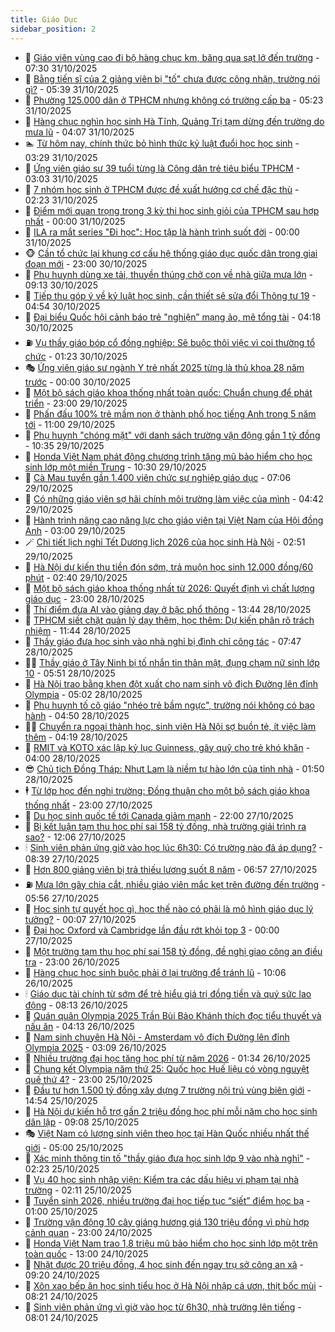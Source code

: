 ```yaml
---
title: Giáo Dục
sidebar_position: 2
---
```


<!-- dantri-giao-duc:START -->
- 🤡 [Giáo viên vùng cao đi bộ hàng chục km, băng qua sạt lở đến trường](https://dantri.com.vn/giao-duc/giao-vien-vung-cao-di-bo-hang-chuc-km-bang-qua-sat-lo-den-truong-20251031111912611.htm) - 07:30 31/10/2025
- 🗽 [Bằng tiến sĩ của 2 giảng viên bị &quot;tố&quot; chưa được công nhận, trường nói gì?](https://dantri.com.vn/giao-duc/bang-tien-si-cua-2-giang-vien-bi-to-chua-duoc-cong-nhan-truong-noi-gi-20251031122931449.htm) - 05:39 31/10/2025
- 🚦 [Phường 125.000 dân ở TPHCM nhưng không có trường cấp ba](https://dantri.com.vn/giao-duc/phuong-125000-dan-o-tphcm-nhung-khong-co-truong-cap-ba-20251031113946582.htm) - 05:23 31/10/2025
- 🌋 [Hàng chục nghìn học sinh Hà Tĩnh, Quảng Trị tạm dừng đến trường do mưa lũ](https://dantri.com.vn/giao-duc/hang-chuc-nghin-hoc-sinh-ha-tinh-quang-tri-tam-dung-den-truong-do-mua-lu-20251031105716764.htm) - 04:07 31/10/2025
- 🏊 [Từ hôm nay, chính thức bỏ hình thức kỷ luật đuổi học học sinh](https://dantri.com.vn/giao-duc/tu-hom-nay-chinh-thuc-bo-hinh-thuc-ky-luat-duoi-hoc-hoc-sinh-20251031101710679.htm) - 03:29 31/10/2025
- 🎃 [Ứng viên giáo sư 39 tuổi từng là Công dân trẻ tiêu biểu TPHCM](https://dantri.com.vn/giao-duc/ung-vien-giao-su-39-tuoi-tung-la-cong-dan-tre-tieu-bieu-tphcm-20251031092719427.htm) - 03:03 31/10/2025
- 💄 [7 nhóm học sinh ở TPHCM được đề xuất hưởng cơ chế đặc thù](https://dantri.com.vn/giao-duc/7-nhom-hoc-sinh-o-tphcm-duoc-de-xuat-huong-co-che-dac-thu-20251031091109457.htm) - 02:23 31/10/2025
- 🦅 [Điểm mới quan trọng trong 3 kỳ thi học sinh giỏi của TPHCM sau hợp nhất](https://dantri.com.vn/giao-duc/diem-moi-quan-trong-trong-3-ky-thi-hoc-sinh-gioi-cua-tphcm-sau-hop-nhat-20251030223300299.htm) - 00:00 31/10/2025
- 🚦 [ILA ra mắt series &quot;Đi học&quot;: Học tập là hành trình suốt đời](https://dantri.com.vn/giao-duc/ila-ra-mat-series-di-hoc-hoc-tap-la-hanh-trinh-suot-doi-20251030202106956.htm) - 00:00 31/10/2025
- 🐵 [Cần tổ chức lại khung cơ cấu hệ thống giáo dục quốc dân trong giai đoạn mới](https://dantri.com.vn/giao-duc/can-to-chuc-lai-khung-co-cau-he-thong-giao-duc-quoc-dan-trong-giai-doan-moi-20251030192059077.htm) - 23:00 30/10/2025
- 🐘 [Phụ huynh dùng xe tải, thuyền thúng chở con về nhà giữa mưa lớn](https://dantri.com.vn/giao-duc/phu-huynh-dung-xe-tai-thuyen-thung-cho-con-ve-nha-giua-mua-lon-20251030140640231.htm) - 09:13 30/10/2025
- 🦏 [Tiếp thu góp ý về kỷ luật học sinh, cần thiết sẽ sửa đổi Thông tư 19](https://dantri.com.vn/giao-duc/tiep-thu-gop-y-ve-ky-luat-hoc-sinh-can-thiet-se-sua-doi-thong-tu-19-20251030114716450.htm) - 04:54 30/10/2025
- 💼 [Đại biểu Quốc hội cảnh báo trẻ &quot;nghiện” mạng ảo, mê tổng tài](https://dantri.com.vn/giao-duc/dai-bieu-quoc-hoi-canh-bao-tre-nghien-mang-ao-me-tong-tai-20251030105412639.htm) - 04:18 30/10/2025
- ⛽️ [Vụ thầy giáo bóp cổ đồng nghiệp: Sẽ buộc thôi việc vì coi thường tổ chức](https://dantri.com.vn/giao-duc/vu-thay-giao-bop-co-dong-nghiep-se-buoc-thoi-viec-vi-coi-thuong-to-chuc-20251030074907855.htm) - 01:23 30/10/2025
- 🎭 [Ứng viên giáo sư ngành Y trẻ nhất 2025 từng là thủ khoa 28 năm trước](https://dantri.com.vn/giao-duc/ung-vien-giao-su-nganh-y-tre-nhat-2025-tung-la-thu-khoa-28-nam-truoc-20251029184021431.htm) - 00:00 30/10/2025
- 🎃 [Một bộ sách giáo khoa thống nhất toàn quốc: Chuẩn chung để phát triển](https://dantri.com.vn/giao-duc/mot-bo-sach-giao-khoa-thong-nhat-toan-quoc-chuan-chung-de-phat-trien-20251029235426950.htm) - 23:00 29/10/2025
- 🚀 [Phấn đấu 100% trẻ mầm non ở thành phố học tiếng Anh trong 5 năm tới](https://dantri.com.vn/giao-duc/phan-dau-100-tre-mam-non-o-thanh-pho-hoc-tieng-anh-trong-5-nam-toi-20251029175135616.htm) - 11:00 29/10/2025
- 👀 [Phụ huynh &quot;chóng mặt&quot; với danh sách trường vận động gần 1 tỷ đồng](https://dantri.com.vn/giao-duc/phu-huynh-chong-mat-voi-danh-sach-truong-van-dong-gan-1-ty-dong-20251029164150743.htm) - 10:35 29/10/2025
- 🌝 [Honda Việt Nam phát động chương trình tặng mũ bảo hiểm cho học sinh lớp một miền Trung](https://dantri.com.vn/giao-duc/honda-viet-nam-phat-dong-chuong-trinh-tang-mu-bao-hiem-cho-hoc-sinh-lop-mot-mien-trung-20251029154200047.htm) - 10:30 29/10/2025
- 🤗 [Cà Mau tuyển gần 1.400 viên chức sự nghiệp giáo dục](https://dantri.com.vn/giao-duc/ca-mau-tuyen-gan-1400-vien-chuc-su-nghiep-giao-duc-20251029125041844.htm) - 07:06 29/10/2025
- 🦄 [Có những giáo viên sợ hãi chính môi trường làm việc của mình](https://dantri.com.vn/giao-duc/co-nhung-giao-vien-so-hai-chinh-moi-truong-lam-viec-cua-minh-20251029112024741.htm) - 04:42 29/10/2025
- 🦍 [Hành trình nâng cao năng lực cho giáo viên tại Việt Nam của Hội đồng Anh](https://dantri.com.vn/giao-duc/hanh-trinh-nang-cao-nang-luc-cho-giao-vien-tai-viet-nam-cua-hoi-dong-anh-20251028215942429.htm) - 03:00 29/10/2025
- 🪄 [Chi tiết lịch nghỉ Tết Dương lịch 2026 của học sinh Hà Nội](https://dantri.com.vn/giao-duc/chi-tiet-lich-nghi-tet-duong-lich-2026-cua-hoc-sinh-ha-noi-20251029094337763.htm) - 02:51 29/10/2025
- 🦆 [Hà Nội dự kiến thu tiền đón sớm, trả muộn học sinh 12.000 đồng/60 phút](https://dantri.com.vn/giao-duc/ha-noi-du-kien-thu-tien-don-som-tra-muon-hoc-sinh-12000-dong60-phut-20251029092850047.htm) - 02:40 29/10/2025
- 🚀 [Một bộ sách giáo khoa thống nhất từ 2026: Quyết định vì chất lượng giáo dục](https://dantri.com.vn/giao-duc/mot-bo-sach-giao-khoa-thong-nhat-tu-2026-quyet-dinh-vi-chat-luong-giao-duc-20251028204128268.htm) - 23:00 28/10/2025
- 🦒 [Thí điểm đưa AI vào giảng dạy ở bậc phổ thông](https://dantri.com.vn/giao-duc/thi-diem-dua-ai-vao-giang-day-o-bac-pho-thong-20251028195920804.htm) - 13:44 28/10/2025
- 🤡 [TPHCM siết chặt quản lý dạy thêm, học thêm: Dự kiến phân rõ trách nhiệm](https://dantri.com.vn/giao-duc/tphcm-siet-chat-quan-ly-day-them-hoc-them-du-kien-phan-ro-trach-nhiem-20251028182927161.htm) - 11:44 28/10/2025
- 🤔 [Thầy giáo đưa học sinh vào nhà nghỉ bị đình chỉ công tác](https://dantri.com.vn/giao-duc/thay-giao-dua-hoc-sinh-vao-nha-nghi-bi-dinh-chi-cong-tac-20251028142422961.htm) - 07:47 28/10/2025
- 🧑‍💻 [Thầy giáo ở Tây Ninh bị tố nhắn tin thân mật, đụng chạm nữ sinh lớp 10](https://dantri.com.vn/giao-duc/thay-giao-o-tay-ninh-bi-to-nhan-tin-than-mat-dung-cham-nu-sinh-lop-10-20251028123801644.htm) - 05:51 28/10/2025
- 🤡 [Hà Nội trao bằng khen đột xuất cho nam sinh vô địch Đường lên đỉnh Olympia](https://dantri.com.vn/giao-duc/ha-noi-trao-bang-khen-dot-xuat-cho-nam-sinh-vo-dich-duong-len-dinh-olympia-20251028093535590.htm) - 05:02 28/10/2025
- 🧠 [Phụ huynh tố cô giáo &quot;nhéo trẻ bầm ngực&quot;, trường nói không có bạo hành](https://dantri.com.vn/giao-duc/phu-huynh-to-co-giao-nheo-tre-bam-nguc-truong-noi-khong-co-bao-hanh-20251028075538871.htm) - 04:50 28/10/2025
- 🧑‍💻 [Chuyển ra ngoại thành học, sinh viên Hà Nội sợ buồn tẻ, ít việc làm thêm](https://dantri.com.vn/giao-duc/chuyen-ra-ngoai-thanh-hoc-sinh-vien-ha-noi-so-buon-te-it-viec-lam-them-20251028110153513.htm) - 04:19 28/10/2025
- 🧠 [RMIT và KOTO xác lập kỷ lục Guinness, gây quỹ cho trẻ khó khăn](https://dantri.com.vn/giao-duc/rmit-va-koto-xac-lap-ky-luc-guinness-gay-quy-cho-tre-kho-khan-20251028104400609.htm) - 04:00 28/10/2025
- 😎 [Chủ tịch Đồng Tháp: Nhựt Lam là niềm tự hào lớn của tỉnh nhà](https://dantri.com.vn/giao-duc/chu-tich-dong-thap-nhut-lam-la-niem-tu-hao-lon-cua-tinh-nha-20251028080353788.htm) - 01:50 28/10/2025
- 🕴 [Từ lớp học đến nghị trường: Đồng thuận cho một bộ sách giáo khoa thống nhất](https://dantri.com.vn/giao-duc/tu-lop-hoc-den-nghi-truong-dong-thuan-cho-mot-bo-sach-giao-khoa-thong-nhat-20251027214929541.htm) - 23:00 27/10/2025
- 🧠 [Du học sinh quốc tế tới Canada giảm mạnh](https://dantri.com.vn/giao-duc/du-hoc-sinh-quoc-te-toi-canada-giam-manh-20251027165520431.htm) - 22:00 27/10/2025
- 🚀 [Bị kết luận tạm thu học phí sai 158 tỷ đồng, nhà trường giải trình ra sao?](https://dantri.com.vn/giao-duc/bi-ket-luan-tam-thu-hoc-phi-sai-158-ty-dong-nha-truong-giai-trinh-ra-sao-20251027182554838.htm) - 12:06 27/10/2025
- 🕯 [Sinh viên phản ứng giờ vào học lúc 6h30: Có trường nào đã áp dụng?](https://dantri.com.vn/giao-duc/sinh-vien-phan-ung-gio-vao-hoc-luc-6h30-co-truong-nao-da-ap-dung-20251027144105030.htm) - 08:39 27/10/2025
- 🧰 [Hơn 800 giảng viên bị trả thiếu lương suốt 8 năm](https://dantri.com.vn/giao-duc/hon-800-giang-vien-bi-tra-thieu-luong-suot-8-nam-20251027114724710.htm) - 06:57 27/10/2025
- ⛽️ [Mưa lớn gây chia cắt, nhiều giáo viên mắc kẹt trên đường đến trường](https://dantri.com.vn/giao-duc/mua-lon-gay-chia-cat-nhieu-giao-vien-mac-ket-tren-duong-den-truong-20251027114154182.htm) - 05:56 27/10/2025
- 🤖 [Học sinh tự quyết học gì, học thế nào có phải là mô hình giáo dục lý tưởng?](https://dantri.com.vn/giao-duc/hoc-sinh-tu-quyet-hoc-gi-hoc-the-nao-co-phai-la-mo-hinh-giao-duc-ly-tuong-20251026225735923.htm) - 00:07 27/10/2025
- 🦍 [Đại học Oxford và Cambridge lần đầu rớt khỏi top 3](https://dantri.com.vn/giao-duc/dai-hoc-oxford-va-cambridge-lan-dau-rot-khoi-top-3-20251026215603208.htm) - 00:00 27/10/2025
- 🐘 [Một trường tạm thu học phí sai 158 tỷ đồng, đề nghị giao công an điều tra](https://dantri.com.vn/giao-duc/mot-truong-tam-thu-hoc-phi-sai-158-ty-dong-de-nghi-giao-cong-an-dieu-tra-20251026213205260.htm) - 23:00 26/10/2025
- 🌊 [Hàng chục học sinh buộc phải ở lại trường để tránh lũ](https://dantri.com.vn/giao-duc/hang-chuc-hoc-sinh-buoc-phai-o-lai-truong-de-tranh-lu-20251026164600933.htm) - 10:06 26/10/2025
- 🕯 [Giáo dục tài chính từ sớm để trẻ hiểu giá trị đồng tiền và quý sức lao động](https://dantri.com.vn/giao-duc/giao-duc-tai-chinh-tu-som-de-tre-hieu-gia-tri-dong-tien-va-quy-suc-lao-dong-20251026150734715.htm) - 08:13 26/10/2025
- 🐎 [Quán quân Olympia 2025 Trần Bùi Bảo Khánh thích đọc tiểu thuyết và nấu ăn](https://dantri.com.vn/giao-duc/quan-quan-olympia-2025-tran-bui-bao-khanh-thich-doc-tieu-thuyet-va-nau-an-20251026110424374.htm) - 04:13 26/10/2025
- 🐻 [Nam sinh chuyên Hà Nội - Amsterdam vô địch Đường lên đỉnh Olympia 2025](https://dantri.com.vn/giao-duc/nam-sinh-chuyen-ha-noi-amsterdam-vo-dich-duong-len-dinh-olympia-2025-20251026100712074.htm) - 03:09 26/10/2025
- 🐎 [Nhiều trường đại học tăng học phí từ năm 2026](https://dantri.com.vn/giao-duc/nhieu-truong-dai-hoc-tang-hoc-phi-tu-nam-2026-20251025214512833.htm) - 01:34 26/10/2025
- 🫣 [Chung kết Olympia năm thứ 25: Quốc học Huế liệu có vòng nguyệt quế thứ 4?](https://dantri.com.vn/giao-duc/chung-ket-olympia-nam-thu-25-quoc-hoc-hue-lieu-co-vong-nguyet-que-thu-4-20251026003909283.htm) - 23:00 25/10/2025
- 🤭 [Đầu tư hơn 1.500 tỷ đồng xây dựng 7 trường nội trú vùng biên giới](https://dantri.com.vn/giao-duc/dau-tu-hon-1500-ty-dong-xay-dung-7-truong-noi-tru-vung-bien-gioi-20251025202407558.htm) - 14:54 25/10/2025
- 🥳 [Hà Nội dự kiến hỗ trợ gần 2 triệu đồng học phí mỗi năm cho học sinh dân lập](https://dantri.com.vn/giao-duc/ha-noi-du-kien-ho-tro-gan-2-trieu-dong-hoc-phi-moi-nam-cho-hoc-sinh-dan-lap-20251025160137171.htm) - 09:08 25/10/2025
- 🎭 [Việt Nam có lượng sinh viên theo học tại Hàn Quốc nhiều nhất thế giới](https://dantri.com.vn/giao-duc/viet-nam-co-luong-sinh-vien-theo-hoc-tai-han-quoc-nhieu-nhat-the-gioi-20251024214852750.htm) - 05:00 25/10/2025
- 🥸 [Xác minh thông tin tố &quot;thầy giáo đưa học sinh lớp 9 vào nhà nghỉ&quot;](https://dantri.com.vn/giao-duc/xac-minh-thong-tin-to-thay-giao-dua-hoc-sinh-lop-9-vao-nha-nghi-20251025085746474.htm) - 02:23 25/10/2025
- 🦣 [Vụ 40 học sinh nhập viện: Kiểm tra các dấu hiệu vi phạm tại nhà trường](https://dantri.com.vn/giao-duc/vu-40-hoc-sinh-nhap-vien-kiem-tra-cac-dau-hieu-vi-pham-tai-nha-truong-20251025073414297.htm) - 02:11 25/10/2025
- 🤔 [Tuyển sinh 2026, nhiều trường đại học tiếp tục “siết” điểm học bạ](https://dantri.com.vn/giao-duc/tuyen-sinh-2026-nhieu-truong-dai-hoc-tiep-tuc-siet-diem-hoc-ba-20251024140628053.htm) - 01:00 25/10/2025
- 🦣 [Trường vận động 10 cây giáng hương giá 130 triệu đồng vì phù hợp cảnh quan](https://dantri.com.vn/giao-duc/truong-van-dong-10-cay-giang-huong-gia-130-trieu-dong-vi-phu-hop-canh-quan-20251024201842881.htm) - 23:00 24/10/2025
- 🐲 [Honda Việt Nam trao 1,8 triệu mũ bảo hiểm cho học sinh lớp một trên toàn quốc](https://dantri.com.vn/giao-duc/honda-viet-nam-trao-18-trieu-mu-bao-hiem-cho-hoc-sinh-lop-mot-tren-toan-quoc-20251024194803934.htm) - 13:00 24/10/2025
- 🔭 [Nhặt được 20 triệu đồng, 4 học sinh đến ngay trụ sở công an xã](https://dantri.com.vn/giao-duc/nhat-duoc-20-trieu-dong-4-hoc-sinh-den-ngay-tru-so-cong-an-xa-20251024160826047.htm) - 09:20 24/10/2025
- 🥷 [Xôn xao bếp ăn học sinh tiểu học ở Hà Nội nhập cá ươn, thịt bốc mùi](https://dantri.com.vn/giao-duc/xon-xao-bep-an-hoc-sinh-tieu-hoc-o-ha-noi-nhap-ca-uon-thit-boc-mui-20251024150648312.htm) - 08:21 24/10/2025
- 🎊 [Sinh viên phản ứng vì giờ vào học từ 6h30, nhà trường lên tiếng](https://dantri.com.vn/giao-duc/sinh-vien-phan-ung-vi-gio-vao-hoc-tu-6h30-nha-truong-len-tieng-20251024144219007.htm) - 08:01 24/10/2025<!-- dantri-giao-duc:END -->
